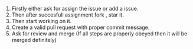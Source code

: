 1. Firstly either ask for assign the issue or add a issue.
2. Then after succesfull assignment fork , star it.
3. Then start working on it.
4. Create a valid pull request with proper commit message.
5. Ask for review and merge (If all steps are properly obeyed then it will be merged definitely)
